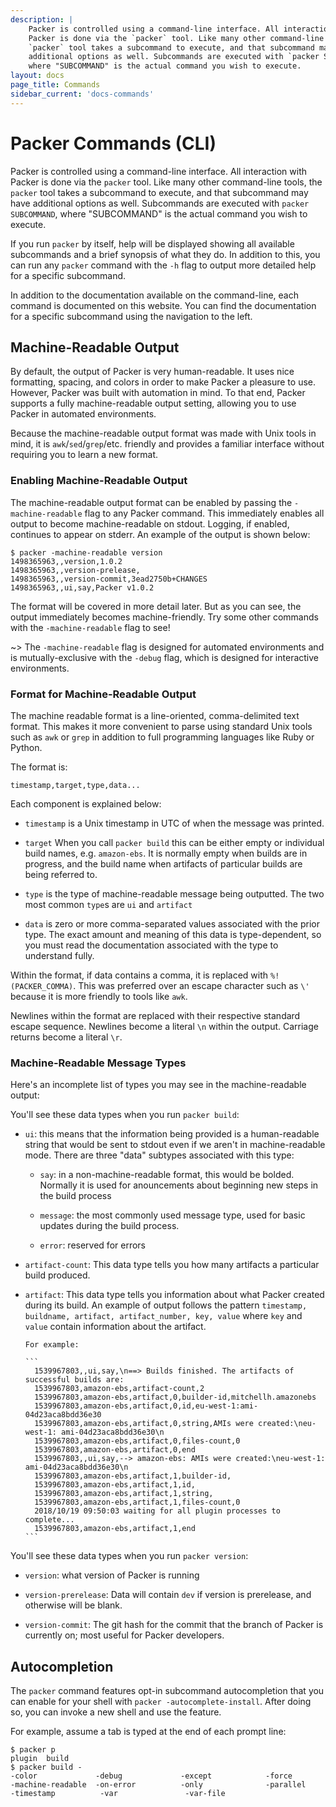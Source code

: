```yaml
---
description: |
    Packer is controlled using a command-line interface. All interaction with
    Packer is done via the `packer` tool. Like many other command-line tools, the
    `packer` tool takes a subcommand to execute, and that subcommand may have
    additional options as well. Subcommands are executed with `packer SUBCOMMAND`,
    where "SUBCOMMAND" is the actual command you wish to execute.
layout: docs
page_title: Commands
sidebar_current: 'docs-commands'
---
```


# Packer Commands (CLI)

Packer is controlled using a command-line interface. All interaction with Packer
is done via the `packer` tool. Like many other command-line tools, the `packer`
tool takes a subcommand to execute, and that subcommand may have additional
options as well. Subcommands are executed with `packer SUBCOMMAND`, where
"SUBCOMMAND" is the actual command you wish to execute.

If you run `packer` by itself, help will be displayed showing all available
subcommands and a brief synopsis of what they do. In addition to this, you can
run any `packer` command with the `-h` flag to output more detailed help for a
specific subcommand.

In addition to the documentation available on the command-line, each command is
documented on this website. You can find the documentation for a specific
subcommand using the navigation to the left.

## Machine-Readable Output

By default, the output of Packer is very human-readable. It uses nice
formatting, spacing, and colors in order to make Packer a pleasure to use.
However, Packer was built with automation in mind. To that end, Packer supports
a fully machine-readable output setting, allowing you to use Packer in automated
environments.

Because the machine-readable output format was made with Unix tools in mind, it
is `awk`/`sed`/`grep`/etc. friendly and provides a familiar interface without
requiring you to learn a new format.

### Enabling Machine-Readable Output

The machine-readable output format can be enabled by passing the
`-machine-readable` flag to any Packer command. This immediately enables all
output to become machine-readable on stdout. Logging, if enabled, continues to
appear on stderr. An example of the output is shown below:

``` text
$ packer -machine-readable version
1498365963,,version,1.0.2
1498365963,,version-prelease,
1498365963,,version-commit,3ead2750b+CHANGES
1498365963,,ui,say,Packer v1.0.2
```

The format will be covered in more detail later. But as you can see, the output
immediately becomes machine-friendly. Try some other commands with the
`-machine-readable` flag to see!

~&gt; The `-machine-readable` flag is designed for automated environments and is
mutually-exclusive with the `-debug` flag, which is designed for interactive
environments.

### Format for Machine-Readable Output

The machine readable format is a line-oriented, comma-delimited text format.
This makes it more convenient to parse using standard Unix tools such as `awk` or
`grep` in addition to full programming languages like Ruby or Python.

The format is:

``` text
timestamp,target,type,data...
```

Each component is explained below:

-   `timestamp` is a Unix timestamp in UTC of when the message was printed.


-   `target` When you call `packer build` this can be either empty or individual
    build names, e.g. `amazon-ebs`. It is normally empty when builds are in
    progress, and the build name when artifacts of particular builds are being
    referred to.

-   `type` is the type of machine-readable message being outputted. The two most
    common `type`s are `ui` and `artifact`

-   `data` is zero or more comma-separated values associated with the prior type.
    The exact amount and meaning of this data is type-dependent, so you must read
    the documentation associated with the type to understand fully.

Within the format, if data contains a comma, it is replaced with
`%!(PACKER_COMMA)`. This was preferred over an escape character such as `\'`
because it is more friendly to tools like `awk`.

Newlines within the format are replaced with their respective standard escape
sequence. Newlines become a literal `\n` within the output. Carriage returns
become a literal `\r`.

### Machine-Readable Message Types

Here's an incomplete list of types you may see in the machine-readable output:

You'll see these data types when you run `packer build`:

-  `ui`: this means that the information being provided is a human-readable string
  that would be sent to stdout even if we aren't in machine-readable mode. There
  are three "data" subtypes associated with this type:

    -  `say`: in a non-machine-readable format, this would be bolded. Normally it is
    used for anouncements about beginning new steps in the build process

    -  `message`: the most commonly used message type, used for basic updates during
    the build process.

    -  `error`: reserved for errors

- `artifact-count`: This data type tells you how many artifacts a particular
  build produced.

- `artifact`: This data type tells you information about what Packer created
  during its build. An example of output follows the pattern
  `timestamp, buildname, artifact, artifact_number, key, value` where `key` and
  `value` contain information about the artifact.

      For example:

      ```
        1539967803,,ui,say,\n==> Builds finished. The artifacts of successful builds are:
        1539967803,amazon-ebs,artifact-count,2
        1539967803,amazon-ebs,artifact,0,builder-id,mitchellh.amazonebs
        1539967803,amazon-ebs,artifact,0,id,eu-west-1:ami-04d23aca8bdd36e30
        1539967803,amazon-ebs,artifact,0,string,AMIs were created:\neu-west-1: ami-04d23aca8bdd36e30\n
        1539967803,amazon-ebs,artifact,0,files-count,0
        1539967803,amazon-ebs,artifact,0,end
        1539967803,,ui,say,--> amazon-ebs: AMIs were created:\neu-west-1: ami-04d23aca8bdd36e30\n
        1539967803,amazon-ebs,artifact,1,builder-id,
        1539967803,amazon-ebs,artifact,1,id,
        1539967803,amazon-ebs,artifact,1,string,
        1539967803,amazon-ebs,artifact,1,files-count,0
        2018/10/19 09:50:03 waiting for all plugin processes to complete...
        1539967803,amazon-ebs,artifact,1,end
      ```

You'll see these data types when you run `packer version`:

- `version`: what version of Packer is running

- `version-prerelease`: Data will contain `dev` if version is prerelease, and
  otherwise will be blank.

- `version-commit`: The git hash for the commit that the branch of Packer is
  currently on; most useful for Packer developers.

## Autocompletion

The `packer` command features opt-in subcommand autocompletion that you can
enable for your shell with `packer -autocomplete-install`. After doing so,
you can invoke a new shell and use the feature.

For example, assume a tab is typed at the end of each prompt line:

```
$ packer p
plugin  build
$ packer build -
-color             -debug             -except            -force             -machine-readable  -on-error          -only              -parallel          -timestamp          -var               -var-file
```
